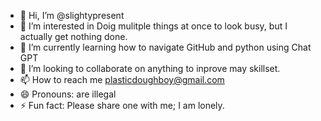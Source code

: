 - 👋 Hi, I’m @slightypresent
- 👀 I’m interested in Doig mulitple things at once to look busy, but I actually get nothing done. 
- 🌱 I’m currently learning how to navigate GitHub and python using Chat GPT
- 💞️ I’m looking to collaborate on anything to inprove may skillset.
- 📫 How to reach me plasticdoughboy@gmail.com
- 😄 Pronouns: are illegal
- ⚡ Fun fact: Please share one with me; I am lonely.

<!---
slightypresent/slightypresent is a ✨ special ✨ repository because its `README.md` (this file) appears on your GitHub profile.
You can click the Preview link to take a look at your changes.
--->
